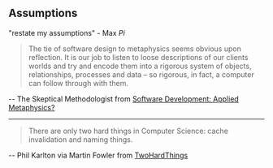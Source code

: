 ## Assumptions

"restate my assumptions" - Max *Pi*


> The tie of software design to metaphysics seems obvious upon reflection. It is our job to listen to loose descriptions of our clients worlds and try and encode them into a rigorous system of objects, relationships, processes and data – so rigorous, in fact, a computer can follow through with them.

-- The Skeptical Methodologist from [Software Development: Applied Metaphysics?](http://bit.ly/2eaQXr0)

----

> There are only two hard things in Computer Science: cache invalidation and naming things.

-- Phil Karlton via Martin Fowler from [TwoHardThings](http://martinfowler.com/bliki/TwoHardThings.html)
